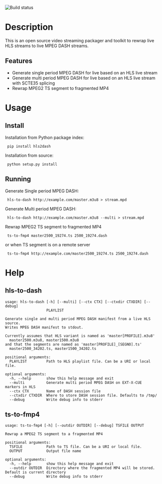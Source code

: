 ![Build status](https://travis-ci.org/Eyevinn/hls-to-dash.svg?branch=master)

# Description

This is an open source video streaming packager and toolkit to rewrap live HLS streams to live MPEG DASH streams. 

## Features
 - Generate single period MPEG DASH for live based on an HLS live stream
 - Generate multi period MPEG DASH for live based on an HLS live stream with SCTE35 splicing
 - Rewrap MPEG2 TS segment to fragmented MP4

# Usage

## Install

Installation from Python package index:

     pip install hls2dash

Installation from source:

     python setup.py install

## Running

Generate Single period MPEG DASH:

     hls-to-dash http://example.com/master.m3u8 > stream.mpd

Generate Multi period MPEG DASH:

     hls-to-dash http://example.com/master.m3u8 --multi > stream.mpd

Rewrap MPEG2 TS segment to fragmented MP4

     ts-to-fmp4 master2500_19274.ts 2500_19274.dash

or when TS segment is on a remote server
     
     ts-to-fmp4 http://example.com/master2500_19274.ts 2500_19274.dash

# Help

## hls-to-dash

```
usage: hls-to-dash [-h] [--multi] [--ctx CTX] [--ctxdir CTXDIR] [--debug]
                   PLAYLIST

Generate single and multi period MPEG DASH manifest from a live HLS source.
Writes MPEG DASH manifest to stdout.

Currently assumes that HLS variant is named as 'master[PROFILE].m3u8'
  master2500.m3u8, master1500.m3u8
and that the segments are named as 'master[PROFILE]_[SEGNO].ts'
  master2500_34202.ts, master1500_34202.ts

positional arguments:
  PLAYLIST         Path to HLS playlist file. Can be a URI or local file.

optional arguments:
  -h, --help       show this help message and exit
  --multi          Generate multi period MPEG DASH on EXT-X-CUE markers in HLS
  --ctx CTX        Name of DASH session file
  --ctxdir CTXDIR  Where to store DASH session file. Defaults to /tmp/
  --debug          Write debug info to stderr
```

## ts-to-fmp4

```
usage: ts-to-fmp4 [-h] [--outdir OUTDIR] [--debug] TSFILE OUTPUT

Rewrap a MPEG2 TS segment to a fragmented MP4

positional arguments:
  TSFILE           Path to TS file. Can be a URI or local file.
  OUTPUT           Output file name

optional arguments:
  -h, --help       show this help message and exit
  --outdir OUTDIR  Directory where the fragmented MP4 will be stored. Default is current directory
  --debug          Write debug info to stderr
```
